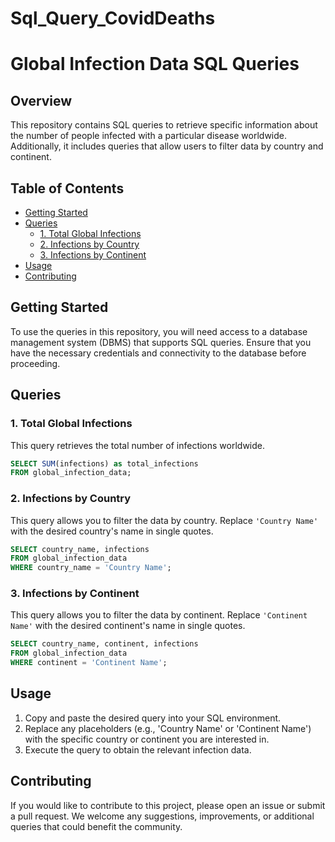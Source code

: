 # Sql_Query_CovidDeaths
# Global Infection Data SQL Queries

## Overview

This repository contains SQL queries to retrieve specific information about the number of people infected with a particular disease worldwide. Additionally, it includes queries that allow users to filter data by country and continent.

## Table of Contents

- [Getting Started](#getting-started)
- [Queries](#queries)
  - [1. Total Global Infections](#1-total-global-infections)
  - [2. Infections by Country](#2-infections-by-country)
  - [3. Infections by Continent](#3-infections-by-continent)
- [Usage](#usage)
- [Contributing](#contributing)


## Getting Started

To use the queries in this repository, you will need access to a database management system (DBMS) that supports SQL queries. Ensure that you have the necessary credentials and connectivity to the database before proceeding.

## Queries

### 1. Total Global Infections

This query retrieves the total number of infections worldwide.

```sql
SELECT SUM(infections) as total_infections
FROM global_infection_data;
```

### 2. Infections by Country

This query allows you to filter the data by country. Replace `'Country Name'` with the desired country's name in single quotes.

```sql
SELECT country_name, infections
FROM global_infection_data
WHERE country_name = 'Country Name';
```

### 3. Infections by Continent

This query allows you to filter the data by continent. Replace `'Continent Name'` with the desired continent's name in single quotes.

```sql
SELECT country_name, continent, infections
FROM global_infection_data
WHERE continent = 'Continent Name';
```

## Usage

1. Copy and paste the desired query into your SQL environment.
2. Replace any placeholders (e.g., 'Country Name' or 'Continent Name') with the specific country or continent you are interested in.
3. Execute the query to obtain the relevant infection data.

## Contributing

If you would like to contribute to this project, please open an issue or submit a pull request. We welcome any suggestions, improvements, or additional queries that could benefit the community.


